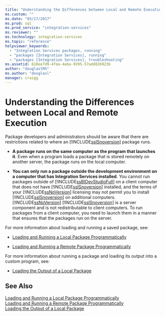 ```yaml
---
title: "Understanding the Differences between Local and Remote Execution | Microsoft Docs"
ms.custom: ""
ms.date: "03/17/2017"
ms.prod: sql
ms.prod_service: "integration-services"
ms.reviewer: ""
ms.technology: integration-services
ms.topic: "reference"
helpviewer_keywords: 
  - "Integration Services packages, running"
  - "packages [Integration Services], running"
  - "packages [Integration Services], troubleshooting"
ms.assetid: 610ee7d9-4fea-4aba-9395-57add826923b
author: "douglaslMS"
ms.author: "douglasl"
manager: craigg
---
```

# Understanding the Differences between Local and Remote Execution
  Package developers and administrators should be aware that there are restrictions related to where an [!INCLUDE[ssISnoversion](../../includes/ssisnoversion-md.md)] package runs.  
  
-   **A package runs on the same computer as the program that launches it**. Even when a program loads a package that is stored remotely on another server, the package runs on the local computer.  
  
-   **You can only run a package outside the development environment on a computer that has Integration Services installed**. You cannot run packages outside of [!INCLUDE[ssBIDevStudioFull](../../includes/ssbidevstudiofull-md.md)] on a client computer that does not have [!INCLUDE[ssISnoversion](../../includes/ssisnoversion-md.md)] installed, and the terms of your [!INCLUDE[ssNoVersion](../../includes/ssnoversion-md.md)] licensing may not permit you to install [!INCLUDE[ssISnoversion](../../includes/ssisnoversion-md.md)] on additional computers. [!INCLUDE[ssNoVersion](../../includes/ssnoversion-md.md)] [!INCLUDE[ssISnoversion](../../includes/ssisnoversion-md.md)] is a server component and is not redistributable to client computers. To run packages from a client computer, you need to launch them in a manner that ensures that the packages run on the server.  
  
 For more information about loading and running a saved package, see:  
  
-   [Loading and Running a Local Package Programmatically](../../integration-services/run-manage-packages-programmatically/loading-and-running-a-local-package-programmatically.md)  
  
-   [Loading and Running a Remote Package Programmatically](../../integration-services/run-manage-packages-programmatically/loading-and-running-a-remote-package-programmatically.md)  
  
 For more information about running a package and loading its output into a custom program, see:  
  
-   [Loading the Output of a Local Package](../../integration-services/run-manage-packages-programmatically/loading-the-output-of-a-local-package.md)  
  
## See Also  
 [Loading and Running a Local Package Programmatically](../../integration-services/run-manage-packages-programmatically/loading-and-running-a-local-package-programmatically.md)   
 [Loading and Running a Remote Package Programmatically](../../integration-services/run-manage-packages-programmatically/loading-and-running-a-remote-package-programmatically.md)   
 [Loading the Output of a Local Package](../../integration-services/run-manage-packages-programmatically/loading-the-output-of-a-local-package.md)  
  
  
